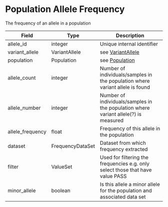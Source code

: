 # Population Allele Frequency

The frequency of an allele in a population

| Field             | Type            | Description
|-------------------|-----------------|---------------------
| allele_id         | integer         | Unique internal identifier
| variant_allele    | VariantAllele   | see [VariantAllele](./variant_allele.md)
| population        | Population      | see [Population](./population.md)
| allele_count      | integer         | Number of individuals/samples in the population where variant allele is found
| allele_number     | integer         | Number of individuals/samples in the population where variant allele(?) is measured
| allele_frequency  | float           | Frequency of this allele in the population
| dataset           | FrequencyDataSet| Dataset from which frequency extracted
| filter            | ValueSet        | Used for filtering the frequencies e.g. only select those that have value PASS
| minor_allele      | boolean         | Is this allele a minor allele for the population and associated data set

















